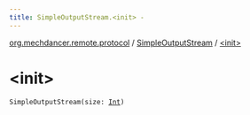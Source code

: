 ```yaml
---
title: SimpleOutputStream.<init> - 
---
```


[org.mechdancer.remote.protocol](../index.html) / [SimpleOutputStream](index.html) / [&lt;init&gt;](./-init-.html)

# &lt;init&gt;

`SimpleOutputStream(size: `[`Int`](https://kotlinlang.org/api/latest/jvm/stdlib/kotlin/-int/index.html)`)`